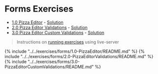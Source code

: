 # Forms Exercises #

* [1.0 Pizza Editor](https://github.com/rangle/ngCourse2/tree/master/exercises/forms/1.0-PizzaEditor) - [Solution](https://github.com/rangle/ngCourse2/tree/master/exercises/forms/1.0-PizzaEditor_solution)
* [2.0 Pizza Editor Validations](https://github.com/rangle/ngCourse2/tree/master/exercises/forms/2.0-PizzaEditorValidations) - [Solution](https://github.com/rangle/ngCourse2/tree/master/exercises/forms/2.0-PizzaEditorValidations_solution)
* [3.0 Pizza Editor Custom Validations](https://github.com/rangle/ngCourse2/tree/master/exercises/forms/3.0-PizzaEditorCustomValidations) - [Solution](https://github.com/rangle/ngCourse2/tree/master/exercises/forms/3.0-PizzaEditorCustomValidations_solution%203)


> Instructions on [running exercises](https://github.com/rangle/ngCourse2/tree/master/exercises) using live-server

{% include "../../exercises/forms/1.0-PizzaEditor/README.md" %}
{% include "../../exercises/forms/2.0-PizzaEditorValidations/README.md" %}
{% include "../../exercises/forms/3.0-PizzaEditorCustomValidations/README.md" %}
